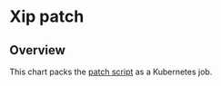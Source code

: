 # Xip patch

## Overview

This chart packs the [patch script](../../components/xip-patch/README.md) as a Kubernetes job.
